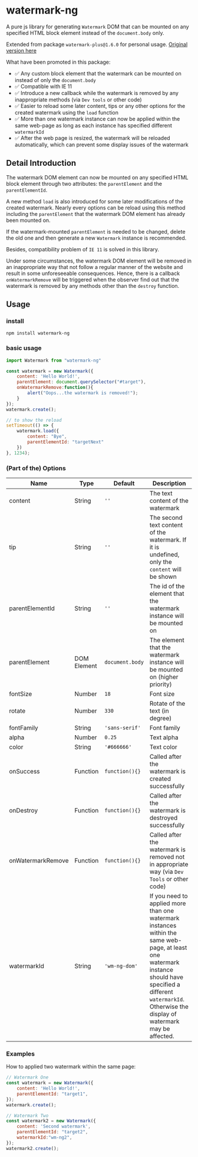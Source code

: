 # watermark-ng
A pure js library for generating `Watermark` DOM that can be mounted on any specified HTML block element instead of the `document.body` only.

Extended from package `watermark-plus@1.6.0` for personal usage. [Original version here](https://gitee.com/yanhuakang/watermark)

What have been promoted in this package:
- ✅ Any custom block element that the watermark can be mounted on instead of only the `document.body`
- ✅ Compatible with IE 11
- ✅ Introduce a new callback while the watermark is removed by any inappropriate methods (via `Dev tools` or other code)
- ✅ Easier to reload some later content, tips or any other options for the created watermark using the `load` function
- ✅ More than one watermark instance can now be applied within the same web-page as long as each instance has specified different `watermarkId`
- ✅ After the web page is resized, the watermark will be reloaded automatically, which can prevent some display issues of the watermark

## Detail Introduction

The watermark DOM element can now be mounted on any specified HTML block element through two attributes: the `parentElement` and the `parentElementId`.

A new method `load` is also introduced for some later modifications of the created watermark. Nearly every options can be reload using this method including the `parentElement` that the watermark DOM element has already been mounted on.

If the watermark-mounted `parentElement` is needed to be changed, delete the old one and then generate a new `Watermark` instance is recommended.

Besides, compatibility problem of `IE 11` is solved in this library.

Under some circumstances, the watermark DOM element will be removed in an inappropriate way that not follow a regular manner of the website and result in some unforeseeable consequences. Hence, there is a callback `onWatermarkRemove` will be triggered when the observer find out that the watermark is removed by any methods other than the `destroy` function.

## Usage

### install
```shell
npm install watermark-ng
```

### basic usage
```js
import Watermark from "watermark-ng"

const watermark = new Watermark({
    content: 'Hello World!',
    parentElement: document.querySelector("#target"),
    onWatermarkRemove:function(){
        alert("Oops...the watermark is removed!");
    }
});
watermark.create();

// to show the reload
setTimeout(() => {
    watermark.load({
        content: "Bye",
        parentElementId: "targetNext"
    })
}, 1234);
```

### (Part of the) Options 

| Name              | Type        | Default         | Description                                                                                                                                                                                                       |
| ----------------- | ----------- | --------------- | ----------------------------------------------------------------------------------------------------------------------------------------------------------------------------------------------------------------- |
| content           | String      | `''`            | The text content of the watermark                                                                                                                                                                                 |
| tip               | String      | `''`            | The second text content of the watermark. If it is undefined, only the `content` will be shown                                                                                                                    |
| parentElementId   | String      | `''`            | The id of the element that the watermark instance will be mounted on                                                                                                                                              |
| parentElement     | DOM Element | `document.body` | The element that the watermark instance will be mounted on (higher priority)                                                                                                                                      |
| fontSize          | Number      | `18`            | Font size                                                                                                                                                                                                         |
| rotate            | Number      | `330`           | Rotate of the text (in degree)                                                                                                                                                                                    |
| fontFamily        | String      | `'sans-serif'`  | Font family                                                                                                                                                                                                       |
| alpha             | Number      | `0.25`          | Text alpha                                                                                                                                                                                                        |
| color             | String      | `'#666666'`     | Text color                                                                                                                                                                                                        |
| onSuccess         | Function    | `function(){}`  | Called after the watermark is created successfully                                                                                                                                                                |
| onDestroy         | Function    | `function(){}`  | Called after the watermark is destroyed successfully                                                                                                                                                              |
| onWatermarkRemove | Function    | `function(){}`  | Called after the watermark is removed not in appropriate way (via `Dev Tools` or other code)                                                                                                                             |
| watermarkId           | String      | `'wm-ng-dom'`       | If you need to applied more than one watermark instances within the same web-page, at least one watermark instance should have specified a different `watermarkId`. Otherwise the display of watermark may be affected. |


### Examples 

How to applied two watermark within the same page:
```js
// Watermark One
const watermark = new Watermark({
    content: 'Hello World!',
    parentElementId: "target1",
});
watermark.create();

// Watermark Two
const watermark2 = new Watermark({
    content: 'Second watermark',
    parentElementId: "target2",
    watermarkId:"wm-ng2",
});
watermark2.create();
```
